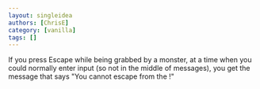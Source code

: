 ```yaml
---
layout: singleidea
authors: [ChrisE]
category: [vanilla]
tags: []
---
```

If you press Escape while being grabbed by a monster, at a time when you could normally enter input (so not in the middle of messages), you get the message that says "You cannot escape from the <monster>!"
